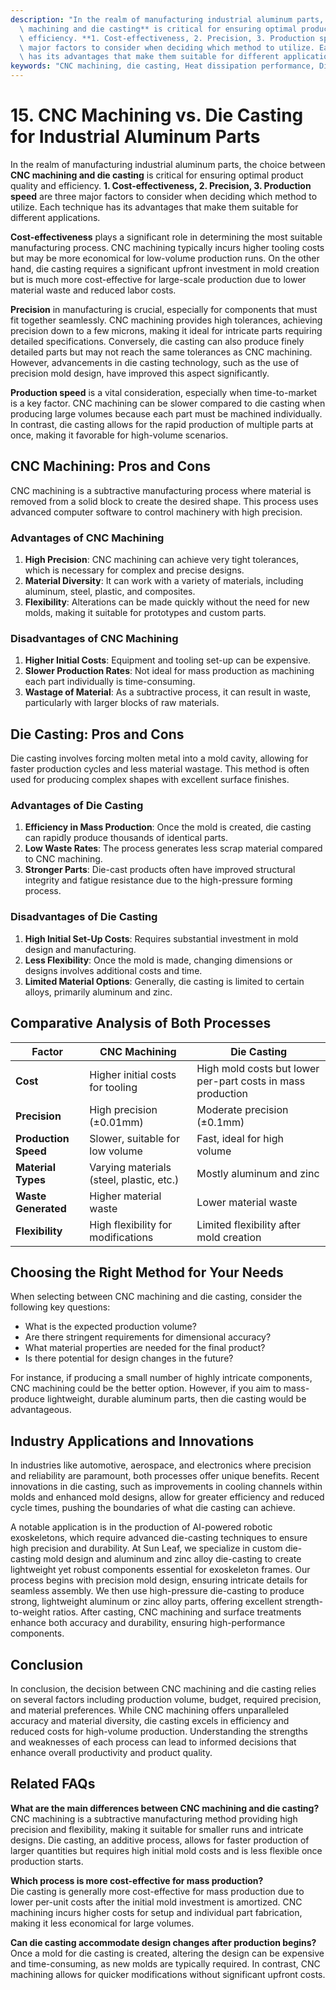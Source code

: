 ```yaml
---
description: "In the realm of manufacturing industrial aluminum parts, the choice between **CNC\
  \ machining and die casting** is critical for ensuring optimal product quality and\
  \ efficiency. **1. Cost-effectiveness, 2. Precision, 3. Production speed** are three\
  \ major factors to consider when deciding which method to utilize. Each technique\
  \ has its advantages that make them suitable for different applications. "
keywords: "CNC machining, die casting, Heat dissipation performance, Die casting process"
---
```

# 15. CNC Machining vs. Die Casting for Industrial Aluminum Parts  
In the realm of manufacturing industrial aluminum parts, the choice between **CNC machining and die casting** is critical for ensuring optimal product quality and efficiency. **1. Cost-effectiveness, 2. Precision, 3. Production speed** are three major factors to consider when deciding which method to utilize. Each technique has its advantages that make them suitable for different applications. 

**Cost-effectiveness** plays a significant role in determining the most suitable manufacturing process. CNC machining typically incurs higher tooling costs but may be more economical for low-volume production runs. On the other hand, die casting requires a significant upfront investment in mold creation but is much more cost-effective for large-scale production due to lower material waste and reduced labor costs.

**Precision** in manufacturing is crucial, especially for components that must fit together seamlessly. CNC machining provides high tolerances, achieving precision down to a few microns, making it ideal for intricate parts requiring detailed specifications. Conversely, die casting can also produce finely detailed parts but may not reach the same tolerances as CNC machining. However, advancements in die casting technology, such as the use of precision mold design, have improved this aspect significantly.

**Production speed** is a vital consideration, especially when time-to-market is a key factor. CNC machining can be slower compared to die casting when producing large volumes because each part must be machined individually. In contrast, die casting allows for the rapid production of multiple parts at once, making it favorable for high-volume scenarios.

## **CNC Machining: Pros and Cons**

CNC machining is a subtractive manufacturing process where material is removed from a solid block to create the desired shape. This process uses advanced computer software to control machinery with high precision.

### Advantages of CNC Machining

1. **High Precision**: CNC machining can achieve very tight tolerances, which is necessary for complex and precise designs.
2. **Material Diversity**: It can work with a variety of materials, including aluminum, steel, plastic, and composites.
3. **Flexibility**: Alterations can be made quickly without the need for new molds, making it suitable for prototypes and custom parts.

### Disadvantages of CNC Machining

1. **Higher Initial Costs**: Equipment and tooling set-up can be expensive.
2. **Slower Production Rates**: Not ideal for mass production as machining each part individually is time-consuming.
3. **Wastage of Material**: As a subtractive process, it can result in waste, particularly with larger blocks of raw materials.

## **Die Casting: Pros and Cons**

Die casting involves forcing molten metal into a mold cavity, allowing for faster production cycles and less material wastage. This method is often used for producing complex shapes with excellent surface finishes.

### Advantages of Die Casting

1. **Efficiency in Mass Production**: Once the mold is created, die casting can rapidly produce thousands of identical parts.
2. **Low Waste Rates**: The process generates less scrap material compared to CNC machining.
3. **Stronger Parts**: Die-cast products often have improved structural integrity and fatigue resistance due to the high-pressure forming process.

### Disadvantages of Die Casting

1. **High Initial Set-Up Costs**: Requires substantial investment in mold design and manufacturing.
2. **Less Flexibility**: Once the mold is made, changing dimensions or designs involves additional costs and time.
3. **Limited Material Options**: Generally, die casting is limited to certain alloys, primarily aluminum and zinc.

## **Comparative Analysis of Both Processes**

| Factor                    | CNC Machining                                  | Die Casting                                      |
|--------------------------|-----------------------------------------------|-------------------------------------------------|
| **Cost**                 | Higher initial costs for tooling               | High mold costs but lower per-part costs in mass production |
| **Precision**            | High precision (±0.01mm)                       | Moderate precision (±0.1mm)                      |
| **Production Speed**     | Slower, suitable for low volume                | Fast, ideal for high volume                       |
| **Material Types**       | Varying materials (steel, plastic, etc.)     | Mostly aluminum and zinc                          |
| **Waste Generated**      | Higher material waste                          | Lower material waste                             |
| **Flexibility**          | High flexibility for modifications            | Limited flexibility after mold creation           |

## **Choosing the Right Method for Your Needs**

When selecting between CNC machining and die casting, consider the following key questions:

- What is the expected production volume?
- Are there stringent requirements for dimensional accuracy?
- What material properties are needed for the final product?
- Is there potential for design changes in the future?

For instance, if producing a small number of highly intricate components, CNC machining could be the better option. However, if you aim to mass-produce lightweight, durable aluminum parts, then die casting would be advantageous.

## **Industry Applications and Innovations**

In industries like automotive, aerospace, and electronics where precision and reliability are paramount, both processes offer unique benefits. Recent innovations in die casting, such as improvements in cooling channels within molds and enhanced mold designs, allow for greater efficiency and reduced cycle times, pushing the boundaries of what die casting can achieve.

A notable application is in the production of AI-powered robotic exoskeletons, which require advanced die-casting techniques to ensure high precision and durability. At Sun Leaf, we specialize in custom die-casting mold design and aluminum and zinc alloy die-casting to create lightweight yet robust components essential for exoskeleton frames. Our process begins with precision mold design, ensuring intricate details for seamless assembly. We then use high-pressure die-casting to produce strong, lightweight aluminum or zinc alloy parts, offering excellent strength-to-weight ratios. After casting, CNC machining and surface treatments enhance both accuracy and durability, ensuring high-performance components.

## **Conclusion**

In conclusion, the decision between CNC machining and die casting relies on several factors including production volume, budget, required precision, and material preferences. While CNC machining offers unparalleled accuracy and material diversity, die casting excels in efficiency and reduced costs for high-volume production. Understanding the strengths and weaknesses of each process can lead to informed decisions that enhance overall productivity and product quality.

## **Related FAQs**

**What are the main differences between CNC machining and die casting?**  
CNC machining is a subtractive manufacturing method providing high precision and flexibility, making it suitable for smaller runs and intricate designs. Die casting, an additive process, allows for faster production of larger quantities but requires high initial mold costs and is less flexible once production starts.

**Which process is more cost-effective for mass production?**  
Die casting is generally more cost-effective for mass production due to lower per-unit costs after the initial mold investment is amortized. CNC machining incurs higher costs for setup and individual part fabrication, making it less economical for large volumes.

**Can die casting accommodate design changes after production begins?**  
Once a mold for die casting is created, altering the design can be expensive and time-consuming, as new molds are typically required. In contrast, CNC machining allows for quicker modifications without significant upfront costs.
